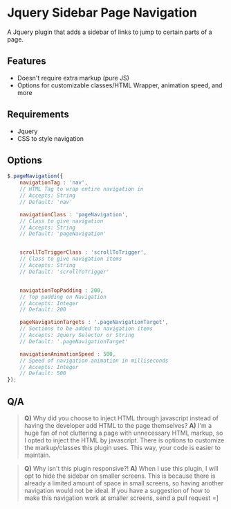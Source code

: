 # Jquery Sidebar Page Navigation

A Jquery plugin that adds a sidebar of links to jump to certain parts of a page.

## Features
- Doesn't require extra markup (pure JS)
- Options for customizable classes/HTML Wrapper, animation speed, and more

## Requirements
- Jquery
- CSS to style navigation

## Options
```javascript
$.pageNavigation({
	navigationTag : 'nav',
	// HTML Tag to wrap entire navigation in
	// Accepts: String
	// Default: 'nav'

	navigationClass : 'pageNavigation',
	// Class to give navigation
	// Accepts: String
	// Default: 'pageNavigation'


	scrollToTriggerClass : 'scrollToTrigger',
	// Class to give navigation items
	// Accepts: String
	// Default: 'scrollToTrigger'


	navigationTopPadding : 200,
	// Top padding on Navigation
	// Accepts: Integer
	// Default: 200

	pageNavigationTargets : '.pageNavigationTarget',
	// Sections to be added to navigation items
	// Accepts: Jquery Selector or String
	// Default: '.pageNavigationTarget'

	navigationAnimationSpeed : 500,
	// Speed of navigation animation in milliseconds
	// Accepts: Integer
	// Default: 500
});
```

## Q/A
>**Q)** Why did you choose to inject HTML through javascript instead of having the developer add HTML to the page themselves?
>**A)** I'm a huge fan of not cluttering a page with unnecessary HTML markup, so I opted to inject the HTML by javascript. There is options to customize the markup/classes this plugin uses. This way, your code is easier to maintain.

>**Q)** Why isn't this plugin responsive?!
>**A)** When I use this plugin, I will opt to hide the sidebar on smaller screens. This is because there is already a limited amount of space in small screens, so having another navigation would not be ideal. If you have a suggestion of how to make this navigation work at smaller screens, send a pull request =]